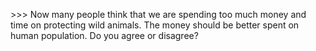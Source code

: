 &gt;&gt;&gt; Now many people think that we are spending too much money and time on protecting wild animals. The money should be better spent on human population. Do you agree or disagree?
